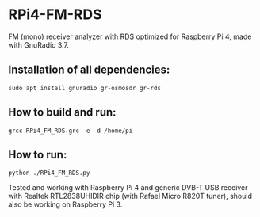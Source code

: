 # RPi4-FM-RDS

FM (mono) receiver analyzer with RDS optimized for Raspberry Pi 4, made with GnuRadio 3.7.

## Installation of all dependencies:
``` sudo apt install gnuradio gr-osmosdr gr-rds ```

## How to build and run:
``` grcc RPi4_FM_RDS.grc -e -d /home/pi ```

## How to run:
``` python ./RPi4_FM_RDS.py ```

Tested and working with Raspberry Pi 4 and generic DVB-T USB receiver with Realtek RTL2838UHIDIR chip (with Rafael Micro R820T tuner), should also be working on Raspberry Pi 3.
